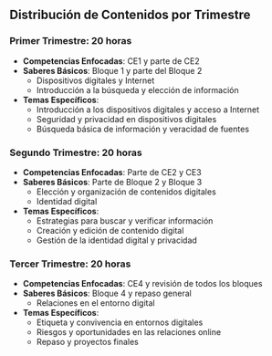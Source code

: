 ## Distribución de Contenidos por Trimestre

### Primer Trimestre: 20 horas
- **Competencias Enfocadas**: CE1 y parte de CE2
- **Saberes Básicos**: Bloque 1 y parte del Bloque 2
  - Dispositivos digitales y Internet
  - Introducción a la búsqueda y elección de información
- **Temas Específicos**:
  - Introducción a los dispositivos digitales y acceso a Internet
  - Seguridad y privacidad en dispositivos digitales
  - Búsqueda básica de información y veracidad de fuentes

### Segundo Trimestre: 20 horas
- **Competencias Enfocadas**: Parte de CE2 y CE3
- **Saberes Básicos**: Parte de Bloque 2 y Bloque 3
  - Elección y organización de contenidos digitales
  - Identidad digital
- **Temas Específicos**:
  - Estrategias para buscar y verificar información
  - Creación y edición de contenido digital
  - Gestión de la identidad digital y privacidad

### Tercer Trimestre: 20 horas
- **Competencias Enfocadas**: CE4 y revisión de todos los bloques
- **Saberes Básicos**: Bloque 4 y repaso general
  - Relaciones en el entorno digital
- **Temas Específicos**:
  - Etiqueta y convivencia en entornos digitales
  - Riesgos y oportunidades en las relaciones online
  - Repaso y proyectos finales